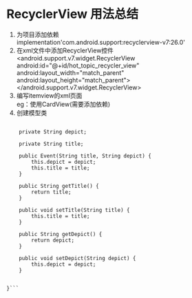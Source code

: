 # RecyclerView 用法总结

1. 为项目添加依赖  
        implementation'com.android.support:recyclerview-v7:26.0'  
2. 在xml文件中添加RecyclerView控件  
        <android.support.v7.widget.RecyclerView  
        android:id="@+id/hot_topic_recycler_view"  
        android:layout_width="match_parent"  
        android:layout_height="match_parent">  
    </android.support.v7.widget.RecyclerView>  
3. 编写itemview的xml页面  
    eg：使用CardView(需要添加依赖)  
4. 创建模型类  
``` public class Event {

    private String depict;

    private String title;

    public Event(String title, String depict) {
        this.depict = depict;
        this.title = title;
    }

    public String getTitle() {
        return title;
    }

    public void setTitle(String title) {
        this.title = title;
    }

    public String getDepict() {
        return depict;
    }

    public void setDepict(String depict) {
        this.depict = depict;
    }


}```
